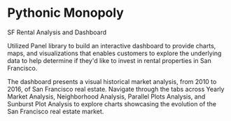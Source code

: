 # Pythonic Monopoly

SF Rental Analysis and Dashboard

Utilized Panel library to build an interactive dashboard to provide charts, maps, and visualizations that enables customers to explore the underlying data to help determine if they'd like to invest in rental properties in San Francisco.

The dashboard presents a visual historical market analysis, from 2010 to 2016, of San Francisco real estate. Navigate through the tabs across Yearly Market Analysis, Neighborhood Analysis, Parallel Plots Analysis, and Sunburst Plot Analysis to explore charts showcasing the evolution of the San Francisco real estate market.
